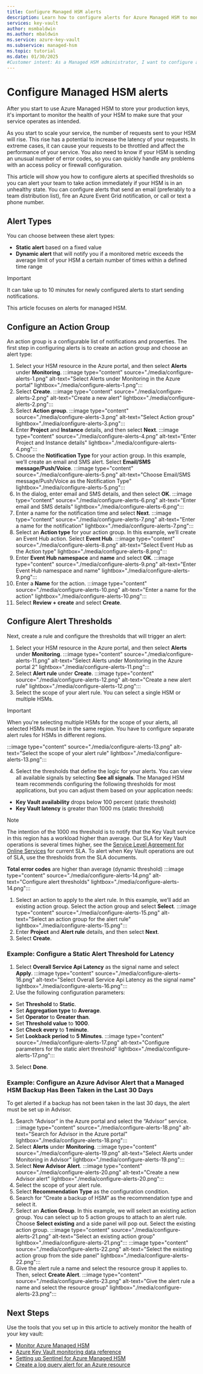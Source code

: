 ```yaml
---
title: Configure Managed HSM alerts
description: Learn how to configure alerts for Azure Managed HSM to monitor its health and performance.
services: key-vault
author: msmbaldwin
ms.author: mbaldwin
ms.service: azure-key-vault
ms.subservice: managed-hsm
ms.topic: tutorial
ms.date: 01/30/2025
#Customer intent: As a Managed HSM administrator, I want to configure alerts so I can monitor the health and performance of my HSM. 
---
```


# Configure Managed HSM alerts

After you start to use Azure Managed HSM to store your production keys, it's important to monitor the health of your HSM to make sure that your service operates as intended.

As you start to scale your service, the number of requests sent to your HSM will rise. This rise has a potential to increase the latency of your requests. In extreme cases, it can cause your requests to be throttled and affect the performance of your service. You also need to know if your HSM is sending an unusual number of error codes, so you can quickly handle any problems with an access policy or firewall configuration.

This article will show you how to configure alerts at specified thresholds so you can alert your team to take action immediately if your HSM is in an unhealthy state. You can configure alerts that send an email (preferably to a team distribution list), fire an Azure Event Grid notification, or call or text a phone number.

## Alert Types

You can choose between these alert types:

- **Static alert** based on a fixed value
- **Dynamic alert** that will notify you if a monitored metric exceeds the average limit of your HSM a certain number of times within a defined time range

> [!IMPORTANT]
> It can take up to 10 minutes for newly configured alerts to start sending notifications.

This article focuses on alerts for managed HSM.

## Configure an Action Group

An action group is a configurable list of notifications and properties. The first step in configuring alerts is to create an action group and choose an alert type:

1. Select your HSM resource in the Azure portal, and then select **Alerts** under **Monitoring**.
  :::image type="content" source="./media/configure-alerts-1.png" alt-text="Select Alerts under Monitoring in the Azure portal" lightbox="./media/configure-alerts-1.png":::
1. Select **Create**.
  :::image type="content" source="./media/configure-alerts-2.png" alt-text="Create a new alert" lightbox="./media/configure-alerts-2.png":::
2. Select **Action group**.
  :::image type="content" source="./media/configure-alerts-3.png" alt-text="Select Action group" lightbox="./media/configure-alerts-3.png":::
4. Enter **Project** and **Instance** details, and then select **Next**.
  :::image type="content" source="./media/configure-alerts-4.png" alt-text="Enter Project and Instance details" lightbox="./media/configure-alerts-4.png":::
1. Choose the **Notification Type** for your action group. In this example, we’ll create an email and SMS alert. Select **Email/SMS message/Push/Voice**.
   :::image type="content" source="./media/configure-alerts-5.png" alt-text="Choose Email/SMS message/Push/Voice as the Notification Type" lightbox="./media/configure-alerts-5.png":::
  1. In the dialog, enter email and SMS details, and then select **OK**.
    :::image type="content" source="./media/configure-alerts-6.png" alt-text="Enter email and SMS details" lightbox="./media/configure-alerts-6.png":::
  1. Enter a name for the notification time and select **Next**.
    :::image type="content" source="./media/configure-alerts-7.png" alt-text="Enter a name for the notification" lightbox="./media/configure-alerts-7.png":::
  1. Select an **Action type** for your action group. In this example, we’ll create an Event Hub action. Select **Event Hub**.
    :::image type="content" source="./media/configure-alerts-8.png" alt-text="Select Event Hub as the Action type" lightbox="./media/configure-alerts-8.png":::
  1.  Enter **Event Hub namespace** and **name** and select **OK**.
    :::image type="content" source="./media/configure-alerts-9.png" alt-text="Enter Event Hub namespace and name" lightbox="./media/configure-alerts-9.png":::
  1.  Enter a **Name** for the action.
    :::image type="content" source="./media/configure-alerts-10.png" alt-text="Enter a name for the action" lightbox="./media/configure-alerts-10.png":::
  1.  Select **Review + create** and select **Create**.

## Configure Alert Thresholds

Next, create a rule and configure the thresholds that will trigger an alert:

1. Select your HSM resource in the Azure portal, and then select **Alerts** under **Monitoring**.
  :::image type="content" source="./media/configure-alerts-11.png" alt-text="Select Alerts under Monitoring in the Azure portal 2" lightbox="./media/configure-alerts-11.png":::
2. Select **Alert rule** under **Create**.
  :::image type="content" source="./media/configure-alerts-12.png" alt-text="Create a new alert rule" lightbox="./media/configure-alerts-12.png":::
3. Select the scope of your alert rule. You can select a single HSM or multiple HSMs.

  > [!IMPORTANT]
  > When you're selecting multiple HSMs for the scope of your alerts, all selected HSMs must be in the same region. You have to configure separate alert rules for HSMs in different regions.

  :::image type="content" source="./media/configure-alerts-13.png" alt-text="Select the scope of your alert rule" lightbox="./media/configure-alerts-13.png":::

4. Select the thresholds that define the logic for your alerts. You can view all available signals by selecting **See all signals**. The Managed HSM team recommends configuring the following thresholds for most applications, but you can adjust them based on your application needs:
  - **Key Vault availability** drops below 100 percent (static threshold)
  - **Key Vault latency** is greater than 1000 ms (static threshold)

  > [!NOTE]
  > The intention of the 1000 ms threshold is to notify that the Key Vault service in this region has a workload higher than average. Our SLA for Key Vault operations is several times higher, see the [Service Level Agreement for Online Services](https://azure.microsoft.com/support/legal/sla/) for current SLA. To alert when Key Vault operations are out of SLA, use the thresholds from the SLA documents.

  **Total error codes** are higher than average (dynamic threshold)
  :::image type="content" source="./media/configure-alerts-14.png" alt-text="Configure alert thresholds" lightbox="./media/configure-alerts-14.png":::
1. Select an action to apply to the alert rule. In this example, we’ll add an existing action group. Select the action group and select **Select**.
  :::image type="content" source="./media/configure-alerts-15.png" alt-text="Select an action group for the alert rule" lightbox="./media/configure-alerts-15.png":::
2. Enter **Project** and **Alert rule** details, and then select **Next**.
3. Select **Create**.

### Example: Configure a Static Alert Threshold for Latency

1. Select **Overall Service Api Latency** as the signal name and select **Apply**.
  :::image type="content" source="./media/configure-alerts-16.png" alt-text="Select Overall Service Api Latency as the signal name" lightbox="./media/configure-alerts-16.png":::
2. Use the following configuration parameters:
  - Set **Threshold** to **Static**.
  - Set **Aggregation type** to **Average**.
  - Set **Operator** to **Greater than**.
  - Set **Threshold value** to **1000**.
  - Set **Check every** to **1 minute**.
  - Set **Lookback period** to **5 Minutes**.
  :::image type="content" source="./media/configure-alerts-17.png" alt-text="Configure parameters for the static alert threshold" lightbox="./media/configure-alerts-17.png":::
3. Select **Done**.

### Example: Configure an Azure Advisor Alert that a Managed HSM Backup Has Been Taken in the Last 30 Days

To get alerted if a backup has not been taken in the last 30 days, the alert must be set up in Advisor.

1. Search “Advisor” in the Azure portal and select the “Advisor” service.
  :::image type="content" source="./media/configure-alerts-18.png" alt-text="Search for Advisor in the Azure portal" lightbox="./media/configure-alerts-18.png":::
2. Select **Alerts** under **Monitoring**.
  :::image type="content" source="./media/configure-alerts-19.png" alt-text="Select Alerts under Monitoring in Advisor" lightbox="./media/configure-alerts-19.png":::
3. Select **New Advisor Alert**.
  :::image type="content" source="./media/configure-alerts-20.png" alt-text="Create a new Advisor alert" lightbox="./media/configure-alerts-20.png":::
4. Select the scope of your alert rule.
5. Select **Recommendation Type** as the configuration condition.
6. Search for “Create a backup of HSM” as the recommendation type and select it.
7. Select an **Action Group**. In this example, we will select an existing action group. You can select up to 5 action groups to attach to an alert rule. Choose **Select existing** and a side panel will pop out. Select the existing action group.
  :::image type="content" source="./media/configure-alerts-21.png" alt-text="Select an existing action group" lightbox="./media/configure-alerts-21.png":::
  :::image type="content" source="./media/configure-alerts-22.png" alt-text="Select the existing action group from the side panel" lightbox="./media/configure-alerts-22.png":::
8. Give the alert rule a name and select the resource group it applies to. Then, select **Create Alert**.
  :::image type="content" source="./media/configure-alerts-23.png" alt-text="Give the alert rule a name and select the resource group" lightbox="./media/configure-alerts-23.png":::

## Next Steps

Use the tools that you set up in this article to actively monitor the health of your key vault:

- [Monitor Azure Managed HSM](logging-azure-monitor.md)
- [Azure Key Vault monitoring data reference](../general/monitor-key-vault-reference.md)
- [Setting up Sentinel for Azure Managed HSM](sentinel.md)
- [Create a log query alert for an Azure resource](/azure/azure-monitor/platform/alerts-log)
